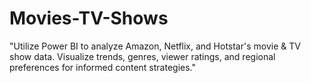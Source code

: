 # Movies-TV-Shows
"Utilize Power BI to analyze Amazon, Netflix, and Hotstar's movie &amp; TV show data. Visualize trends, genres, viewer ratings, and regional preferences for informed content strategies."
